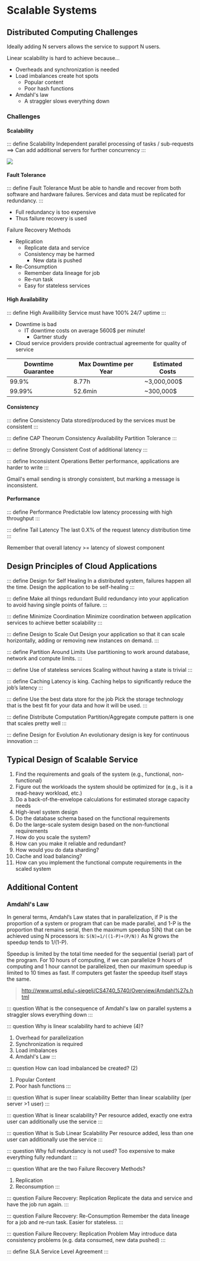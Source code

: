 # Scalable Systems

## Distributed Computing Challenges

Ideally adding N servers allows the service to support N users. 

Linear scalability is hard to achieve because...

* Overheads and synchronization is needed
* Load imbalances create hot spots
  * Popular content
  * Poor hash functions
* Amdahl's law
  * A straggler slows everything down

### Challenges

#### Scalability

::: define Scalability
Independent parallel processing of tasks / sub-requests ==> Can add additional servers for further concurrency
:::

![](https://www.researchgate.net/profile/Mark-Burgess-9/publication/293654281/figure/fig28/AS:613921840979968@1523381781092/Sublinear-linear-and-superlinear-scaling-of-a-value-with-respect-to-a-control.png)


#### Fault Tolerance

::: define Fault Tolerance
Must be able to handle and recover from both software and hardware failures. Services and data must be replicated for redundancy. 
:::

* Full redundancy is too expensive
* Thus failure recovery is used

Failure Recovery Methods

* Replication
  * Replicate data and service
  * Consistency may be harmed
    * New data is pushed
* Re-Consumption
  * Remember data lineage for job
  * Re-run task
  * Easy for stateless services

#### High Availability

::: define High Availibility
Service must have 100% 24/7 uptime
:::

* Downtime is bad
  * IT downtime costs on average 5600$ per minute!
    * Gartner study
* Cloud service providers provide contractual agreemente for quality of service

| Downtime Guarantee | Max Downtime per Year | Estimated Costs |
| ------------------ | --------------------- | --------------- |
| 99.9%              | 8.77h                 | ~3,000,000$     |
| 99.99%             | 52.6min               | ~300,000$       |

#### Consistency
::: define Consistency
Data stored/produced by the services must be consistent
:::

::: define CAP Theorum
Consistency
Availability
Partition Tolerance
:::

::: define Strongly Consistent
Cost of additional latency
:::

::: define Inconsistent Operations
Better performance, applications are harder to write
:::

Gmail's email sending is strongly consistent, but marking a message is inconsistent.

#### Performance
::: define Performance
Predictable low latency processing with high throughput
:::

::: define Tail Latency
The last 0.X% of the request latency distribution time
:::

Remember that overall latency >= latency of slowest component

## Design Principles of Cloud Applications

::: define Design for Self Healing
In a distributed system, failures happen all the time. Design the application to be self-healing
:::

::: define Make all things redundant
Build redundancy into your application to avoid having single points of failure.
:::

::: define Minimize Coordination
Minimize coordination between application services to achieve better scalability
:::

::: define Design to Scale Out
Design your application so that it can scale horizontally, adding or removing new instances on demand.
:::

::: define Partition Around Limits
Use partitioning to work around database, network and compute limits.
:::

::: define Use of stateless services
Scaling without having a state is trivial
:::

::: define Caching
Latency is king. Caching helps to significantly reduce the job’s latency
:::

::: define Use the best data store for the job
Pick the storage technology that is the best fit for your data and how it will be used.
:::

::: define Distribute Computation
Partition/Aggregate compute pattern is one that scales pretty well
:::

::: define Design for Evolution
An evolutionary design is key for continuous innovation
:::

## Typical Design of Scalable Service
1. Find the requirements and goals of the system (e.g., functional, non-functional)
2. Figure out the workloads the system should be optimized for (e.g., is it a read-heavy workload, etc.)
3. Do a back-of-the-envelope calculations for estimated storage capacity needs
4. High-level system design
5. Do the database schema based on the functional requirements
6. Do the large-scale system design based on the non-functional requirements
  1. How do you scale the system?
  2. How can you make it reliable and redundant?
  3. How would you do data sharding?
  4. Cache and load balancing?
7. How can you implement the functional compute requirements in the scaled system

## Additional Content

### Amdahl's Law
In general terms, Amdahl’s Law states that in parallelization, if P is the proportion of a system or program that can be made parallel, and 1-P is the proportion that remains serial, then the maximum speedup S(N) that can be achieved using N processors is:
                `S(N)=1/((1-P)+(P/N))`
As N grows the speedup tends to 1/(1-P).
 
Speedup is limited by the total time needed for the sequential (serial) part of the program. For 10 hours of computing, if we can parallelize 9 hours of computing and 1 hour cannot be parallelized, then our maximum speedup is limited to 10 times as fast. If computers get faster the speedup itself stays the same.

> http://www.umsl.edu/~siegelj/CS4740_5740/Overview/Amdahl%27s.html

::: question What is the consequence of Amdahl's law on parallel systems
 a straggler slows everything down
:::

::: question Why is linear scalability hard to achieve (4)?
1. Overhead for parallelization
2. Synchronization is required
3. Load imbalances
4. Amdahl's Law
:::

::: question How can load imbalanced be created? (2)
1. Popular Content
2. Poor hash functions
:::

::: question What is super linear scalability
Better than linear scalability (per server >1 user)
:::

::: question What is linear scalability?
Per resource added, exactly one extra user can additionally use the service
:::

::: question What is Sub Linear Scalability
Per resource added, less than one user can additionally use the service
:::

::: question Why full redundancy is not used?
Too expensive to make everything fully redundant
:::

::: question What are the two Failure Recovery Methods?
1. Replication
2. Reconsumption
:::

::: question Failure Recovery: Replication
Replicate the data and service and have the job run again.
:::

::: question Failure Recovery: Re-Consumption
Remember the data lineage for a job and re-run task. Easier for stateless.
:::

::: question Failure Recovery: Replication Problem
May introduce data consistency problems (e.g. data consumed, new data pushed)
:::

::: define SLA
Service Level Agreement
::: 